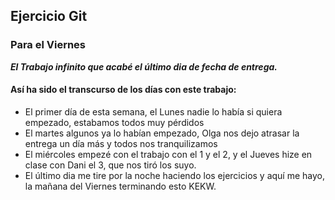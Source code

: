## Ejercicio Git
### Para el Viernes 

***El Trabajo infinito que acabé el último dia de fecha de entrega.***

#### Así ha sido el transcurso de los días con este trabajo:

- El primer día de esta semana, el Lunes nadie lo había si quiera empezado, estabamos todos muy pérdidos
- El martes algunos ya lo habían empezado, Olga nos dejo atrasar la entrega un día más y todos nos tranquilizamos
- El miércoles empezé con el trabajo con el 1 y el 2, y el Jueves hize en clase con Dani el 3, que nos tiró los suyo.
- El último dia me tire por la noche haciendo los ejercicios y aquí me hayo, la mañana del Viernes terminando esto KEKW.
